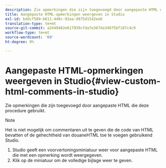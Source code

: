 ```yaml
---
description: Zie opmerkingen die zijn toegevoegd door aangepaste HTML die deze procedure gebruikt.
title: Aangepaste HTML-opmerkingen weergeven in Studio
exl-id: bddcf589-b611-448c-92aa-d975d1542ee6
translation-type: tm+mt
source-git-commit: a2449482e617939cfda7e367da34875bf187c4c9
workflow-type: tm+mt
source-wordcount: '69'
ht-degree: 0%

---
```


# Aangepaste HTML-opmerkingen weergeven in Studio{#view-custom-html-comments-in-studio}

Zie opmerkingen die zijn toegevoegd door aangepaste HTML die deze procedure gebruikt.

>[!NOTE]
>
>Het is niet mogelijk om commentaren uit te geven die de code van HTML bevatten of de gehechtheid van douaneHTML toe te voegen gebruikend Studio.

1. Studio geeft een voorvertoningsminiatuur weer voor aangepaste HTML die met een opmerking wordt weergegeven.
1. Klik op de miniatuur om de volledige bijlage weer te geven.

